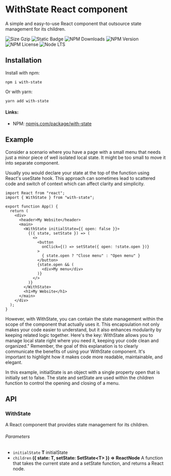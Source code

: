 # WithState React component

A simple and easy-to-use React component that outsource state management for its children.

![Size Gzip](https://img.shields.io/bundlejs/size/with-state)
![Static Badge](https://img.shields.io/badge/coverage-100%25-success)
![NPM Downloads](https://img.shields.io/npm/d18m/with-state)
![NPM Version](https://img.shields.io/npm/v/with-state)
![NPM License](https://img.shields.io/npm/l/with-state)
![Node LTS](https://img.shields.io/node/v-lts/with-state)

## Installation

Install with npm:

```shell
npm i with-state
```

Or with yarn:

```shell
yarn add with-state
```

#### Links:
* NPM: [npmjs.com/package/with-state](https://www.npmjs.com/package/with-state)

## Example

Consider a scenario where you have a page with a small menu that needs just a minor piece of well isolated local state.
It might be too small to move it into separate component.

Usually you would declare your state at the top of the function using React's useState
hook. This approach can sometimes lead to scattered code and switch 
of context which can affect clarity and simplicity.

```tsx
import React from "react";
import { WithState } from "with-state";

export function App() {
  return (
    <div>
      <header>My Website</header>
      <main>
        <WithState initialState={{ open: false }}>
          {({ state, setState }) => (
            <>
              <button
                onClick={() => setState({ open: !state.open })}
              >
                { state.open ? "Close menu" : "Open menu" }
              </button>
              {state.open && (
                <div>My menu</div>
              )}
            </>
          )}
        </WithState>
        <h1>My Website</h1>
      </main>
    </div>
  );
}
```

However, with WithState, you can contain the state management within the scope of the component that actually uses it. This encapsulation not only makes your code easier to understand, but it also enhances modularity by keeping related logic together.
Here's the key: WithState allows you to manage local state right where you need it, keeping your code clean and organized."
Remember, the goal of this explanation is to clearly communicate the benefits of using your WithState component. It's important to highlight how it makes code more readable, maintainable, and elegant.


In this example, initialState is an object with a single property open that is initially set to false.
The state and setState are used within the children function to control the opening and closing of a menu.

## API

### WithState

A React component that provides state management for its children.

###### Parameters

*   `initialState` **T** initialState
*   `children` **({ state: T, setState: SetState\<T> }) => ReactNode** A function that takes the current state and a setState function, and returns a React node.
